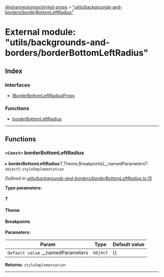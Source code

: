 [@johanneslumpe/styled-props](../README.md) > ["utils/backgrounds-and-borders/borderBottomLeftRadius"](../modules/_utils_backgrounds_and_borders_borderbottomleftradius_.md)

# External module: "utils/backgrounds-and-borders/borderBottomLeftRadius"

## Index

### Interfaces

* [IBorderBottomLeftRadiusProps](../interfaces/_utils_backgrounds_and_borders_borderbottomleftradius_.iborderbottomleftradiusprops.md)

### Functions

* [borderBottomLeftRadius](_utils_backgrounds_and_borders_borderbottomleftradius_.md#borderbottomleftradius)

---

## Functions

<a id="borderbottomleftradius"></a>

### `<Const>` borderBottomLeftRadius

▸ **borderBottomLeftRadius**T,Theme,Breakpoints(__namedParameters?: *`object`*): `styleImplementation`

*Defined in [utils/backgrounds-and-borders/borderBottomLeftRadius.ts:15](https://github.com/johanneslumpe/styled-props/blob/3abf398/src/utils/backgrounds-and-borders/borderBottomLeftRadius.ts#L15)*

**Type parameters:**

#### T 
#### Theme 
#### Breakpoints 
**Parameters:**

| Param | Type | Default value |
| ------ | ------ | ------ |
| `Default value` __namedParameters | `object` |  {} |

**Returns:** `styleImplementation`

___


